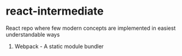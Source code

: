 # react-intermediate
React repo where few modern concepts are implemented in easiest understandable ways
1. Webpack - A static module bundler
